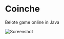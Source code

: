 # Coinche

Belote game online in Java

![Screenshot](https://cdn.rawgit.com/Mthomas3/java-coinche/master/screenshot.png)